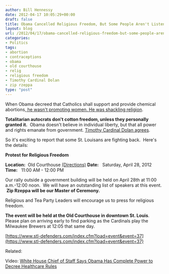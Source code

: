 ```yaml
---
author: Bill Hennessy
date: 2012-04-17 10:05:29+00:00
draft: false
title: Obama Cancelled Religious Freedom, But Some People Aren't Listening to Obama
layout: blog
url: /2012/04/17/obama-cancelled-religious-freedom-but-some-people-arent-listening-to-obama/
categories:
- Politics
tags:
- abortion
- contraceptions
- obama
- old courthouse
- relig
- religious freedom
- Timothy Cardinal Dolan
- zip rzeppa
type: "post"
---
```


When Obama decreed that Catholics shall support and provide chemical abortions,[ he wasn't promoting women. He was shackling religion](https://hennessysview.com/2012-election/how-you-can-save-religious-freedom-in-america/).

**Totalitarian autocrats don't cotton freedom, unless they personally granted it.**  Obama doesn't believe in individual liberty, but that all power and rights emanate from government. [Timothy Cardinal Dolan agrees](https://www.thegatewaypundit.com/2012/03/cardinal-dolan-blasts-obamas-contraception-plan-as-freedom-of-religion-battle-video/).

So it's exciting to report that some St. Louisans are fighting back.  Here's the details:

**Protest for Religious Freedom**

**Location:**  Old Courthouse [(Directions)](https://www.stl-defenders.com/index.cfm?load=eventlocation&location=12&page=1&category=1)
**Date:**   Saturday, April 28, 2012
**Time:**   11:00 AM - 12:00 PM

Our rally outside a government building will be held on April 28th at 11:00 a.m.-12:00 noon.  We will have an outstanding list of speakers at this event.  **Zip Rzeppa will be our Master of Ceremony.**

Religious and Tea Party Leaders will encourage us to press for religious freedom.

**The event will be held at the Old Courthouse in downtown St. Louis**.  Please plan on arriving early to find parking as the Cardinals play the Milwaukee Brewers at 12:05 that same day.

[https://www.stl-defenders.com/index.cfm?load=event&event=37](https://www.stl-defenders.com/index.cfm?load=event&event=37)

Related:

Video: [White House Chief of Staff Says Obama Has Complete Power to Decree Healthcare Rules](https://hennessysview.com/2012/04/16/video-white-house-chief-of-staff-says-obama-has-complete-power-to-decree-healthcare-rules/)

